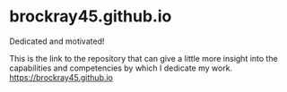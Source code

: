 # brockray45.github.io
Dedicated and motivated!

<h>This is the link to the repository that can give a little more insight into the capabilities and competencies by which I dedicate my work.</h>
https://brockray45.github.io
